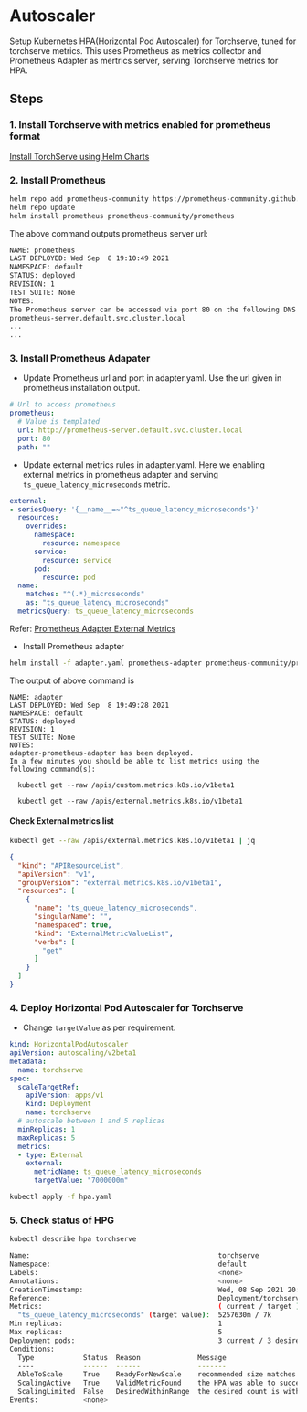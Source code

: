 # Autoscaler 

Setup Kubernetes HPA(Horizontal Pod Autoscaler) for Torchserve, tuned for torchserve metrics. This uses Prometheus as metrics collector and Prometheus Adapter as mertrics server, serving Torchserve metrics for HPA.

## Steps

### 1. Install Torchserve with metrics enabled for prometheus format

[Install TorchServe using Helm Charts](README.md##-Deploy-TorchServe-using-Helm-Charts)
### 2. Install Prometheus

```bash
helm repo add prometheus-community https://prometheus-community.github.io/helm-charts
helm repo update
helm install prometheus prometheus-community/prometheus
```

The above command outputs prometheus server url:

```bash
NAME: prometheus
LAST DEPLOYED: Wed Sep  8 19:10:49 2021
NAMESPACE: default
STATUS: deployed
REVISION: 1
TEST SUITE: None
NOTES:
The Prometheus server can be accessed via port 80 on the following DNS name from within your cluster:
prometheus-server.default.svc.cluster.local
...
...
```

### 3. Install Prometheus Adapater

- Update Prometheus url and port in adapter.yaml. Use the url given in prometheus installation output.

```yaml
# Url to access prometheus
prometheus:
  # Value is templated
  url: http://prometheus-server.default.svc.cluster.local
  port: 80
  path: ""
```

- Update external metrics rules in adapter.yaml. Here we enabling external metrics in prometheus adapter and serving `ts_queue_latency_microseconds` metric.

```yaml
external:
- seriesQuery: '{__name__=~"^ts_queue_latency_microseconds"}'
  resources:
    overrides:
      namespace:
        resource: namespace
      service:
        resource: service
      pod:
        resource: pod
  name:
    matches: "^(.*)_microseconds"
    as: "ts_queue_latency_microseconds"
  metricsQuery: ts_queue_latency_microseconds
```

Refer: [Prometheus Adapter External Metrics](https://github.com/kubernetes-sigs/prometheus-adapter/blob/master/docs/externalmetrics.md)

- Install Prometheus adapter

```bash
helm install -f adapter.yaml prometheus-adapter prometheus-community/prometheus-adapter
```

The output of above command is

```
NAME: adapter
LAST DEPLOYED: Wed Sep  8 19:49:28 2021
NAMESPACE: default
STATUS: deployed
REVISION: 1
TEST SUITE: None
NOTES:
adapter-prometheus-adapter has been deployed.
In a few minutes you should be able to list metrics using the following command(s):

  kubectl get --raw /apis/custom.metrics.k8s.io/v1beta1

  kubectl get --raw /apis/external.metrics.k8s.io/v1beta1
```

#### Check External metrics list

```bash
kubectl get --raw /apis/external.metrics.k8s.io/v1beta1 | jq
```

```json
{
  "kind": "APIResourceList",
  "apiVersion": "v1",
  "groupVersion": "external.metrics.k8s.io/v1beta1",
  "resources": [
    {
      "name": "ts_queue_latency_microseconds",
      "singularName": "",
      "namespaced": true,
      "kind": "ExternalMetricValueList",
      "verbs": [
        "get"
      ]
    }
  ]
}
```

### 4. Deploy Horizontal Pod Autoscaler for Torchserve

- Change `targetValue` as per requirement.

```yaml
kind: HorizontalPodAutoscaler
apiVersion: autoscaling/v2beta1
metadata:
  name: torchserve
spec:
  scaleTargetRef:
    apiVersion: apps/v1
    kind: Deployment
    name: torchserve
  # autoscale between 1 and 5 replicas
  minReplicas: 1
  maxReplicas: 5
  metrics:
  - type: External
    external:
      metricName: ts_queue_latency_microseconds
      targetValue: "7000000m"
```

```bash
kubectl apply -f hpa.yaml
```

### 5. Check status of HPG

```bash
kubectl describe hpa torchserve
```

```bash
Name:                                              torchserve
Namespace:                                         default
Labels:                                            <none>
Annotations:                                       <none>
CreationTimestamp:                                 Wed, 08 Sep 2021 20:09:48 +0530
Reference:                                         Deployment/torchserve
Metrics:                                           ( current / target )
  "ts_queue_latency_microseconds" (target value):  5257630m / 7k
Min replicas:                                      1
Max replicas:                                      5
Deployment pods:                                   3 current / 3 desired
Conditions:
  Type            Status  Reason              Message
  ----            ------  ------              -------
  AbleToScale     True    ReadyForNewScale    recommended size matches current size
  ScalingActive   True    ValidMetricFound    the HPA was able to successfully calculate a replica count from external metric ts_queue_latency_microseconds(nil)
  ScalingLimited  False   DesiredWithinRange  the desired count is within the acceptable range
Events:           <none>
```
